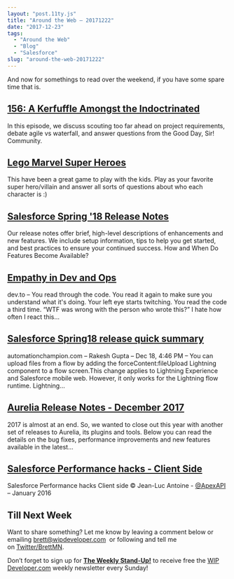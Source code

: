 ```yaml
---
layout: "post.11ty.js"
title: "Around the Web – 20171222"
date: "2017-12-23"
tags: 
  - "Around the Web"
  - "Blog"
  - "Salesforce"
slug: "around-the-web-20171222"
---
```


And now for somethings to read over the weekend, if you have some spare time that is.

## [156: A Kerfuffle Amongst the Indoctrinated](http://www.gooddaysirpodcast.com/podcast/2017/12/20/156-a-kerfuffle-amongst-the-indoctrinated)

In this episode, we discuss scouting too far ahead on project requirements, debate agile vs waterfall, and answer questions from the Good Day, Sir! Community.

## [Lego Marvel Super Heroes](https://www.amazon.com/gp/product/B00FDLUZJC/ref=as_li_qf_sp_asin_il_tl?ie=UTF8&tag=wipdevelope05-20&camp=1789&creative=9325&linkCode=as2&creativeASIN=B00FDLUZJC&linkId=4b0450afe4351720c41ad2094f43b1a2)

This have been a great game to play with the kids. Play as your favorite super hero/villain and answer all sorts of questions about who each character is :)

## [Salesforce Spring '18 Release Notes](http://releasenotes.docs.salesforce.com/en-us/spring18/release-notes/salesforce_release_notes.htm)

Our release notes offer brief, high-level descriptions of enhancements and new features. We include setup information, tips to help you get started, and best practices to ensure your continued success. How and When Do Features Become Available?

## [Empathy in Dev and Ops](http://dev.to/liquid_chickens/empathy-in-dev-and-ops)

dev.to – You read through the code. You read it again to make sure you understand what it's doing. Your left eye starts twitching. You read the code a third time. “WTF was wrong with the person who wrote this?” I hate how often I react this…

## [Salesforce Spring18 release quick summary](http://automationchampion.com/2017/12/18/salesforce-spring18-release-quick-summary/)

automationchampion.com – Rakesh Gupta – Dec 18, 4:46 PM – You can upload files from a flow by adding the forceContent:fileUpload Lightning component to a flow screen.This change applies to Lightning Experience and Salesforce mobile web. However, it only works for the Lightning flow runtime. Lightning…

## [Aurelia Release Notes - December 2017](http://blog.aurelia.io/2017/12/20/aurelia-release-notes-december-2017/)

2017 is almost at an end. So, we wanted to close out this year with another set of releases to Aurelia, its plugins and tools. Below you can read the details on the bug fixes, performance improvements and new features available in the latest…

## [Salesforce Performance hacks - Client Side](https://www.slideshare.net/ParisSalesforceDeveloperGroup/salesforce-performance-hacks-client-side)

Salesforce Performance hacks Client side © Jean-Luc Antoine - [@ApexAPI](https://twitter.com/ApexAPI) – January 2016

## Till Next Week

Want to share something? Let me know by leaving a comment below or emailing [brett@wipdeveloper.com](mailto:brett@wipdeveloper.com)  or following and tell me on [Twitter/BrettMN](https://twitter.com/BrettMN).

Don’t forget to sign up for **[The Weekly Stand-Up!](https://wipdeveloper.wpcomstaging.com/newsletter/)** to receive free the [WIP Developer.com](https://wipdeveloper.wpcomstaging.com/) weekly newsletter every Sunday!
